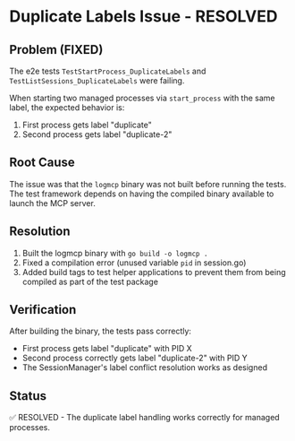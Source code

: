 # Duplicate Labels Issue - RESOLVED

## Problem (FIXED)
The e2e tests `TestStartProcess_DuplicateLabels` and `TestListSessions_DuplicateLabels` were failing. 

When starting two managed processes via `start_process` with the same label, the expected behavior is:
1. First process gets label "duplicate"
2. Second process gets label "duplicate-2"

## Root Cause
The issue was that the `logmcp` binary was not built before running the tests. The test framework depends on having the compiled binary available to launch the MCP server.

## Resolution
1. Built the logmcp binary with `go build -o logmcp .`
2. Fixed a compilation error (unused variable `pid` in session.go)
3. Added build tags to test helper applications to prevent them from being compiled as part of the test package

## Verification
After building the binary, the tests pass correctly:
- First process gets label "duplicate" with PID X
- Second process correctly gets label "duplicate-2" with PID Y
- The SessionManager's label conflict resolution works as designed

## Status
✅ RESOLVED - The duplicate label handling works correctly for managed processes.